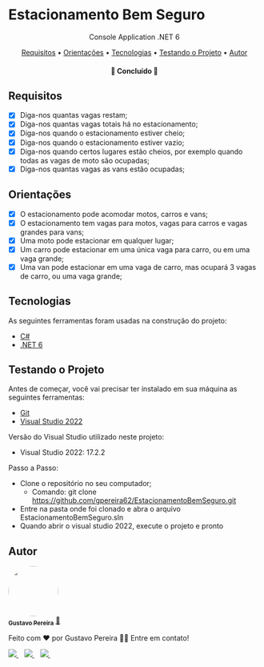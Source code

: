 <h1>Estacionamento Bem Seguro</h1>

<p align="center">Console Application .NET 6</p>

<p align="center">
 <a href="#Requisitos">Requisitos</a> •
 <a href="#Requisitos">Orientações</a> •
 <a href="#Tecnologias">Tecnologias</a> •
 <a href="#Testando-a-API">Testando o Projeto</a> •
 <a href="#Autor">Autor</a>
</p>

<h4 align="center">
	🚀 Concluído 🚀
</h4>

## Requisitos

- [x] Diga-nos quantas vagas restam;
- [x] Diga-nos quantas vagas totais há no estacionamento;
- [x] Diga-nos quando o estacionamento estiver cheio;
- [x] Diga-nos quando o estacionamento estiver vazio;
- [x] Diga-nos quando certos lugares estão cheios, por exemplo quando todas as vagas de moto são ocupadas;
- [x] Diga-nos quantas vagas as vans estão ocupadas;

## Orientações

- [x] O estacionamento pode acomodar motos, carros e vans;
- [x] O estacionamento tem vagas para motos, vagas para carros e vagas grandes para vans;
- [x] Uma moto pode estacionar em qualquer lugar;
- [x] Um carro pode estacionar em uma única vaga para carro, ou em uma vaga grande;
- [x] Uma van pode estacionar em uma vaga de carro, mas ocupará 3 vagas de carro, ou uma vaga grande;

## Tecnologias

As seguintes ferramentas foram usadas na construção do projeto:

- [C#](https://docs.microsoft.com/pt-br/dotnet/csharp/)
- [.NET 6](https://learn.microsoft.com/pt-br/dotnet/core/whats-new/dotnet-6)

## Testando o Projeto

Antes de começar, você vai precisar ter instalado em sua máquina as seguintes ferramentas:

- [Git](https://git-scm.com)
- [Visual Studio 2022](https://visualstudio.microsoft.com/pt-br/downloads/)

Versão do Visual Studio utilizado neste projeto: 
- Visual Studio 2022: 17.2.2

Passo a Passo:

- Clone o repositório no seu computador; 
    - Comando: git clone https://github.com/gpereira62/EstacionamentoBemSeguro.git
- Entre na pasta onde foi clonado e abra o arquivo EstacionamentoBemSeguro.sln
- Quando abrir o visual studio 2022, execute o projeto e pronto

## Autor

<a href=https://www.linkedin.com/in/gustavo-pereira-18302316a/>
 <img style="border-radius: 50%;" src="https://media-exp1.licdn.com/dms/image/C4D03AQFICCCMopiLcQ/profile-displayphoto-shrink_200_200/0/1569797034513?e=1634774400&v=beta&t=368E-ErqfgKrjdb6b0Duk07Ic1q9QFbL0vQRwnkq7Og" width="100px;" alt=""/>
 <br />
 <sub><b>Gustavo Pereira</b></sub></a> <a href="https://www.linkedin.com/in/gustavo-pereira-18302316a/" title="Linkedin">🚀</a>


Feito com ❤️ por Gustavo Pereira 👋🏽 Entre em contato!

  <a href="https://www.linkedin.com/in/gustavo-pereira-18302316a/">
    <img src="https://img.shields.io/badge/linkedin-%230077B5.svg?&style=for-the-badge&logo=linkedin&logoColor=white" />
  </a>&nbsp;&nbsp;
  <a href="https://instagram.com/gustavops_dds">
    <img src="https://img.shields.io/badge/instagram-%23E4405F.svg?&style=for-the-badge&logo=instagram&logoColor=white" />        
  </a>&nbsp;&nbsp;
  <a href="mailto:gustavopereirasantos@hotmail.com">
    <img src="https://img.shields.io/badge/Microsoft_Outlook-0078D4?style=for-the-badge&logo=microsoft-outlook&logoColor=white" />        
  </a>&nbsp;&nbsp;
